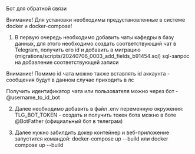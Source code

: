 Бот для обратной связи

Внимание! Для установки необходимы предустановленные в системе docker и docker-compose!

1) В первую очередь необходимо добавить чаты кафедры в базу данных, для этого необходимо создать 
соответствующий чат в Telegram, получить его id и добавить в миграцию (migrations/scripts/20240706_0003_add_fields_b91454.sql) 
sql-запрос на добавление соответствующей записи

Внимание! Помимо id чата можно также вставлять id аккаунта - сообщения будут в данном случае приходить в лс 

Получить идентификатор чата или пользователя можно через бот - @username_to_id_bot

2) Далее необходимо добавить в файл .env переменную окружения: TLG_BOT_TOKEN - создать и получить токен бота можно в боте @BotFather (официальный бот в телеграм)

3) Далее нужно забилдить докер контейнер и веб-приложение запустится командой:
docker-compose up --build или docker compose up --build 
